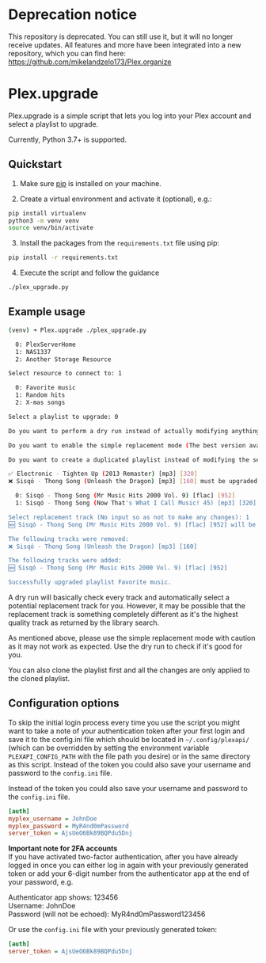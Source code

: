 # Deprecation notice

This repository is deprecated. You can still use it, but it will no longer receive updates. All features and more have been integrated into a new repository, which you can find here: https://github.com/mikelandzelo173/Plex.organize

# Plex.upgrade

Plex.upgrade is a simple script that lets you log into your Plex account and select a playlist to upgrade.

Currently, Python 3.7+ is supported.

## Quickstart

1. Make sure [pip](https://pip.pypa.io/en/stable/installation/) is installed on your machine.

2. Create a virtual environment and activate it (optional), e.g.:

```bash
pip install virtualenv
python3 -m venv venv
source venv/bin/activate
```

3. Install the packages from the `requirements.txt` file using pip:

```bash
pip install -r requirements.txt
```

4. Execute the script and follow the guidance

```bash
./plex_upgrade.py
```

## Example usage

```bash
(venv) ➜ Plex.upgrade ./plex_upgrade.py

  0: PlexServerHome
  1: NAS1337
  2: Another Storage Resource

Select resource to connect to: 1

  0: Favorite music
  1: Random hits
  2: X-mas songs

Select a playlist to upgrade: 0

Do you want to perform a dry run instead of actually modifying anything? [yN]

Do you want to enable the simple replacement mode (The best version available will automatically be selected)? [yN]

Do you want to create a duplicated playlist instead of modifying the selected one? [yN]

✅ Electronic - Tighten Up (2013 Remaster) [mp3] [320]
❌ Sisqó - Thong Song (Unleash the Dragon) [mp3] [160] must be upgraded.

  0: Sisqó - Thong Song (Mr Music Hits 2000 Vol. 9) [flac] [952]
  1: Sisqó - Thong Song (Now That's What I Call Music! 45) [mp3] [320]

Select replacement track (No input so as not to make any changes): 1
🆕 Sisqó - Thong Song (Mr Music Hits 2000 Vol. 9) [flac] [952] will be used instead.

The following tracks were removed:
❌ Sisqó - Thong Song (Unleash the Dragon) [mp3] [160]

The following tracks were added:
🆕 Sisqó - Thong Song (Mr Music Hits 2000 Vol. 9) [flac] [952]

Successfully upgraded playlist Favorite music.
```

A dry run will basically check every track and automatically select a potential replacement track for you. However,
it may be possible that the replacement track is something completely different as it's the highest quality track
as returned by the library search.

As mentioned above, please use the simple replacement mode with caution as it may not work as expected. Use the dry
run to check if it's good for you.

You can also clone the playlist first and all the changes are only applied to the cloned playlist.

## Configuration options

To skip the initial login process every time you use the script you might want to take a note of your authentication
token after your first login and save it to the config.ini file which should be located in `~/.config/plexapi/`
(which can be overridden by setting the environment variable `PLEXAPI_CONFIG_PATH` with the file path you desire) or in
the same directory as this script. Instead of the token you could also save your username and password to the
`config.ini` file.

Instead of the token you could also save your username and password to the `config.ini` file.

```ini
[auth]
myplex_username = JohnDoe
myplex_password = MyR4nd0mPassword
server_token = AjsUeO6Bk89BQPdu5Dnj
```

**Important note for 2FA accounts**  
If you have activated two-factor authentication, after you have already logged in once you can either log in again with
your previously generated token or add your 6-digit number from the authenticator app at the end of your password, e.g.

Authenticator app shows: 123456  
Username: JohnDoe  
Password (will not be echoed): MyR4nd0mPassword123456

Or use the `config.ini` file with your previously generated token:

```ini
[auth]
server_token = AjsUeO6Bk89BQPdu5Dnj
```
